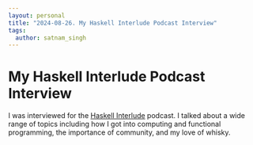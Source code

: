 ```yaml
---
layout: personal
title: "2024-08-26. My Haskell Interlude Podcast Interview"
tags:
  author: satnam_singh
---
```

# My Haskell Interlude Podcast Interview
I was interviewed for the [Haskell Interlude](https://haskell.foundation/podcast/56/) podcast. I talked about a wide range of topics including how I got into computing and functional programming, the importance of community, and my love of whisky.